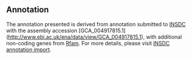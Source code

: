 
Annotation
----------

The annotation presented is derived from annotation submitted to
[INSDC](http://www.insdc.org) with the assembly accession [GCA\_004917815.1]
(http://www.ebi.ac.uk/ena/data/view/GCA_004917815.1),
with additional non-coding genes from
[Rfam](http://rfam.xfam.org/). For more details, please visit [INSDC
annotation import](http://ensemblgenomes.org/info/data/insdc_annotation).
